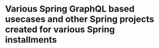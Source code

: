 # Various Spring GraphQL based usecases and other Spring projects created for various Spring installments
